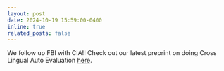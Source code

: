 ```yaml
---
layout: post
date: 2024-10-19 15:59:00-0400
inline: true
related_posts: false
---
```


We follow up FBI with CIA!! Check out our latest preprint on doing Cross Lingual Auto Evaluation [here](https://arxiv.org/abs/2410.13394).
